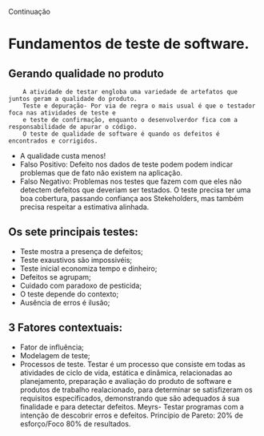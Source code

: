 Continuação
#                  Fundamentos de teste de software.
##        Gerando qualidade no produto
        A atividade de testar engloba uma variedade de artefatos que juntos geram a qualidade do produto.
        Teste e depuração- Por via de regra o mais usual é que o testador foca nas atividades de teste e 
        e teste de confirmação, enquanto o desenvolverdor fica com a responsabilidade de apurar o código.
        O teste de qualidade de software é quando os defeitos é encontrados e corrigidos.
 * A qualidade custa menos!
 * Falso Positivo: Defeito nos dados de teste podem podem indicar problemas que de fato não existem na aplicação.
 * Falso Negativo: Problemas nos testes que fazem com que eles não detectem defeitos que deveriam ser testados.
        O teste precisa ter uma boa cobertura, passando confiança aos Stekeholders, mas também precisa respeitar a estimativa alinhada.
##        Os sete principais testes:
  * Teste mostra a presença de defeitos;
  * Teste exaustivos são impossivéis;
  * Teste inicial economiza tempo e dinheiro;
  * Defeitos se agrupam;
  * Cuidado com paradoxo de pesticida;
  * O teste depende do contexto;
  * Ausência de erros é ilusão;
 ##       3 Fatores contextuais: 
   * Fator de influência;
   * Modelagem de teste;
   * Processos de teste.
        Testar é um processo que consiste em todas as atividades de ciclo de vida, estática e dinâmica, 
        relacionadas ao planejamento, preparação e avaliação do produto de software e produtos de trabalho
        realacionado, para determinar se satisfizeram os requisitos especificados, demonstrando que são 
        adequados á sua finalidade e para detectar defeitos.
        Meyrs- Testar programas com a intenção de descobrir erros e defeitos.
        Princípio de Pareto: 20% de esforço/Foco
                            80% de resultados.
                                                         
